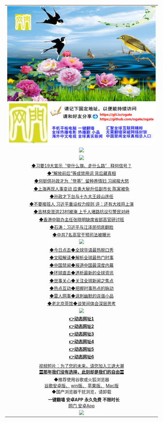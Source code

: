 <table>
  <tr>
    <td align=center><img src="https://github.com/gyhhx/image/blob/master/gy1.jpg" /></td>
  </tr>
  <tr>
  <td align=center><img src="https://github.com/gyhhx/image-upload/blob/master/%E5%BE%AE%E4%BF%A1%E8%AF%B4%E6%98%8E4.jpg" />
  </td>
  </tr>
   <tr>
    <td align=center><img src="https://github.com/gyhhx/image-upload/blob/master/yaowen.jpg" /></td>
  </tr>

<tr>
<td align=center>
<a href="https://s3.amazonaws.com/ogate/oGate.htm?c827636&from=gyyw">◆习要19大宣示〝举什么旗、走什么路〞 释何信号？</a><br/>
</td>
  </tr>
  <tr>
<td align=center>
<a href="https://s3.amazonaws.com/ogate/oGate.htm?c827602&from=gyyw">◆“解放前后”等成禁用词 背后藏真相</a><br/>
</td>
  </tr>
  <tr>
<td align=center>
<a href="https://s3.amazonaws.com/ogate/oGate.htm?c827494&from=gyyw">◆何挺供孙政才为〝登基〞留种养情妇 习闻报大怒</a><br/>
 </td>
  </tr>
   <tr>
<td align=center>
<a href="https://s3.amazonaws.com/ogate/oGate.htm?c827628&from=gyyw">◆上海再现人事变动 应勇大秘升任副市长 陈寅被免</a><br/>
</td>
   </tr>
 <tr>
<td align=center>
<a href="https://s3.amazonaws.com/ogate/oGate.htm?c827570&from=gyyw">◆孙政才下台与十九大王歧山连任</a><br/>
</td>
   </tr>
 <tr>
<td align=center>
<a href="https://s3.amazonaws.com/ogate/oGate.htm?c827642&from=gyyw">◆不要接班人 习近平重设权力规则 评：还有大戏将上演</a><br/>
</td>
   </tr>
 <tr>
<td align=center>
<a href="https://s3.amazonaws.com/ogate/oGate.htm?c827630&from=gyyw">◆吉林突泄洪23村被淹 上千人堵路抗议引警民对峙</a><br/>
</td>
   </tr>
 <tr>
<td align=center>
<a href="https://s3.amazonaws.com/ogate/oGate.htmc827631&from=gyyw">◆香港中联办主任张晓明缺席省部高官研讨班</a><br/>
</td>
   </tr>
 <tr>
<td align=center>
<a href="https://s3.amazonaws.com/ogate/oGate.htm?c827591&from=gyyw">◆石涛：习近平与江泽民彻底翻脸</a><br/>
</td>
   </tr>
 <tr>
<td align=center>
<a href="https://s3.amazonaws.com/ogate/oGate.htm?c827634&from=gyyw">◆中共7名高官干预司法被曝光</a><br/>
</td>
   </tr> 
    <tr>
    <td align=center><img src="https://github.com/gyhhx/image-upload/blob/master/shipin.jpg" /></td>
  </tr>
    
 <tr>
    <td align=center>    
<a href="https://s3.amazonaws.com/ogate/oGate.htm?c816850&from=gyyw">◆今日点击◆全球华语最热脱口秀</a><br/>
    </td>
  </tr>
  <tr>
    <td align=center>
<a href="https://s3.amazonaws.com/ogate/oGate.htm?c816857&from=gyyw">◆文昭解读◆解析全球最热门时事</a><br/>
    </td>
  </tr>
  <tr>
    <td align=center>
<a href="https://s3.amazonaws.com/ogate/oGate.htm?c816860&from=gyyw">◆中国禁闻◆报道中国最深度内幕</a><br/>
   </tr>
  <tr>
      <td align=center>
<a href=https://s3.amazonaws.com/ogate/oGate.htm?c816855&from=gyyw">◆环球直击◆透析最新的全球资讯</a><br/>
   </tr>
   <tr>
      <td align=center>
<a href="https://s3.amazonaws.com/ogate/oGate.htm?c816851&from=gyyw">◆世事关心◆关注全球新闻之焦点</a><br/>
   </tr>
   <tr>
      <td align=center>
<a href="https://rawgit.com/onorm/up/master/oGate.htm?c816852&from=gyyw">◆热点互动◆把握时事热点的脉动</a><br/>
   </tr>
   <tr>
      <td align=center>
<a href="https://s3.amazonaws.com/ogate/oGate.htm?c816694&from=gyyw">◆雷人网事◆讽刺幽默的诙谐小品</a><br/>
   </tr>
   <tr>
      <td align=center>
<a href="https://s3.amazonaws.com/ogate/oGate.htm?c816650&from=gyyw">◆老北京茶馆◆谈笑间体会深层思考</a><br/>
   </tr>
    <tr>
    <td align=center><img src="https://github.com/gyhhx/image-upload/blob/master/tongdao2.jpg" /></td>
  </tr>
    <tr>
      <td align=center>
      <a href="https://rawgit.com/onorm/up/master/oGate.htm?from=gygit1"><b>👉动态网址1</b><br/</a>
      <a href="https://s3.amazonaws.com/ogate/oGate.htm?from=gygit2"><b>👉动态网址2</b><br/</a>
      <a href="https://s3-ap-southeast-2.amazonaws.com/ogatey/oGate.htm?from=gygit3"><b>👉动态网址3</b><br/></a>
      <a href="https://s3.eu-west-2.amazonaws.com/ogatel/oGate.htm?from=gygit4"><b>👉动态网址4</b><br/</a>
      <a href="https://s3.eu-central-1.amazonaws.com/ogatef/oGate.htm?from=gygit5"><b>👉动态网址5</b><br/</a>
      <a href="https://s3.ap-south-1.amazonaws.com/ogatem/oGate.htm?from=gygit6"><b>👉动态网址6</b><br/</a>
    </td>
  </tr>
  <tr>
  <td align=center>
  <a href="https://s3.ap-south-1.amazonaws.com/ogatem/oGate.htm?c816846_2_1&from=gygit5">视频短片：为了您的未来，请您加入三退大潮</a><br/>
      <a href="https://s3.ap-south-1.amazonaws.com/ogatem/oGate.htm?ogST.aspx&from=gygit5"><b>〓那年我们没有选择，此刻却是我们的自由〓<br/></a>
      </td>
  </tr>
  <tr>
    <td align=center>
◆推荐使用谷歌或火狐浏览器<br/>
<a href="https://chrome.cn.uptodown.com/android">谷歌安卓版、</a>
<a href="https://google-chrome.cn.uptodown.com/windows">win版、</a>
<a href="https://chrome.cn.uptodown.com/iphone">苹果版、</a>
<a href="https://google-chrome.cn.uptodown.com/mac">Mac版</a><br/>
◆国产浏览器干扰浏览，请卸载<br/>
</td>
  </tr>
   <tr>
    <td align=center>
     <b>一键翻墙 安卓APP 永久免费 不限时长</b><br/> 
 <a href="http://t.cn/RKFCMFf">网门 安卓App</a><br/>
    </td>
  </tr>
  <tr>
    <td align=center><img src="https://cloud.githubusercontent.com/assets/11880933/15631437/70d0a74e-259d-11e6-946f-6237b4b657bd.jpg"/></td>
  </tr>
</table>    

